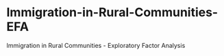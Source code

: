 # Immigration-in-Rural-Communities-EFA
Immigration in Rural Communities - Exploratory Factor Analysis


